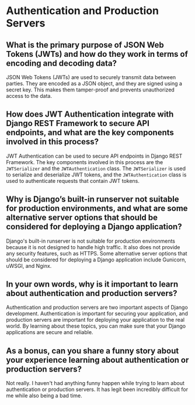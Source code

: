 # Authentication and Production Servers

## What is the primary purpose of JSON Web Tokens (JWTs) and how do they work in terms of encoding and decoding data?

JSON Web Tokens (JWTs) are used to securely transmit data between parties. They are encoded as a JSON object, and they are signed using a secret key. This makes them tamper-proof and prevents unauthorized access to the data.

## How does JWT Authentication integrate with Django REST Framework to secure API endpoints, and what are the key components involved in this process?

JWT Authentication can be used to secure API endpoints in Django REST Framework. The key components involved in this process are the `JWTSerializer` and the `JWTAuthentication` class. The `JWTSerializer` is used to serialize and deserialize JWT tokens, and the `JWTAuthentication` class is used to authenticate requests that contain JWT tokens.

## Why is Django’s built-in runserver not suitable for production environments, and what are some alternative server options that should be considered for deploying a Django application?

Django's built-in runserver is not suitable for production environments because it is not designed to handle high traffic. It also does not provide any security features, such as HTTPS. Some alternative server options that should be considered for deploying a Django application include Gunicorn, uWSGI, and Nginx.

## In your own words, why is it important to learn about authentication and production servers?

Authentication and production servers are two important aspects of Django development. Authentication is important for securing your application, and production servers are important for deploying your application to the real world. By learning about these topics, you can make sure that your Django applications are secure and reliable.

## As a bonus, can you share a funny story about your experience learning about authentication or production servers?

Not really.  I haven't had anything funny happen while trying to learn about authentication or production servers.  It has legit been incredibly difficult for me while also being a bad time.
